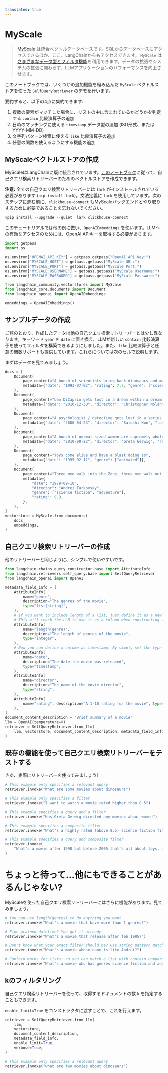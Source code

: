 ```yaml
---
translated: true
---
```


# MyScale

>[MyScale](https://docs.myscale.com/en/) は統合ベクトルデータベースです。SQLからデータベースにアクセスできるほか、ここ、LangChainからもアクセスできます。
>`MyScale` は[さまざまなデータ型とフィルタ機能](https://blog.myscale.com/2023/06/06/why-integrated-database-solution-can-boost-your-llm-apps/#filter-on-anything-without-constraints)を利用できます。データの拡張やシステムの拡張に関わらず、LLMアプリケーションのパフォーマンスを向上させます。

このノートブックでは、いくつかの追加機能を組み込んだ `MyScale` ベクトルストアを使った `SelfQueryRetriever` のデモを行います。

要約すると、以下の4点に集約できます:
1. 複数の要素がマッチした場合に、リストの中に含まれているかどうかを判定する `contain` 比較演算子の追加
2. 日時のマッチングに使える `timestamp` データ型の追加 (ISO形式、または YYYY-MM-DD)
3. 文字列パターン検索に使える `like` 比較演算子の追加
4. 任意の関数を使えるようにする機能の追加

## MyScaleベクトルストアの作成

MyScaleはLangChainに既に統合されています。[このノートブック](/docs/integrations/vectorstores/myscale)に従って、自己クエリ検索リトリーバーのためのベクトルストアを作成できます。

**注意:** 全ての自己クエリ検索リトリーバーには `lark` がインストールされている必要があります (`pip install lark`)。文法定義に `lark` を使用しています。次のステップに進む前に、`clickhouse-connect` もMyScaleバックエンドとやり取りするために必要であることを忘れないでください。

```python
%pip install --upgrade --quiet  lark clickhouse-connect
```

このチュートリアルでは他の例に倣い、`OpenAIEmbeddings` を使います。LLMへの有効なアクセスのためには、OpenAI APIキーを取得する必要があります。

```python
import getpass
import os

os.environ["OPENAI_API_KEY"] = getpass.getpass("OpenAI API Key:")
os.environ["MYSCALE_HOST"] = getpass.getpass("MyScale URL:")
os.environ["MYSCALE_PORT"] = getpass.getpass("MyScale Port:")
os.environ["MYSCALE_USERNAME"] = getpass.getpass("MyScale Username:")
os.environ["MYSCALE_PASSWORD"] = getpass.getpass("MyScale Password:")
```

```python
from langchain_community.vectorstores import MyScale
from langchain_core.documents import Document
from langchain_openai import OpenAIEmbeddings

embeddings = OpenAIEmbeddings()
```

## サンプルデータの作成

ご覧のとおり、作成したデータは他の自己クエリ検索リトリーバーとは少し異なります。キーワード `year` を `date` に置き換え、LLMが新しい `contain` 比較演算子を使ってフィルタを構築できるようにしました。また、`like` 比較演算子と任意の関数サポートも提供しています。これらについては次のセルで説明します。

まずはデータを見てみましょう。

```python
docs = [
    Document(
        page_content="A bunch of scientists bring back dinosaurs and mayhem breaks loose",
        metadata={"date": "1993-07-02", "rating": 7.7, "genre": ["science fiction"]},
    ),
    Document(
        page_content="Leo DiCaprio gets lost in a dream within a dream within a dream within a ...",
        metadata={"date": "2010-12-30", "director": "Christopher Nolan", "rating": 8.2},
    ),
    Document(
        page_content="A psychologist / detective gets lost in a series of dreams within dreams within dreams and Inception reused the idea",
        metadata={"date": "2006-04-23", "director": "Satoshi Kon", "rating": 8.6},
    ),
    Document(
        page_content="A bunch of normal-sized women are supremely wholesome and some men pine after them",
        metadata={"date": "2019-08-22", "director": "Greta Gerwig", "rating": 8.3},
    ),
    Document(
        page_content="Toys come alive and have a blast doing so",
        metadata={"date": "1995-02-11", "genre": ["animated"]},
    ),
    Document(
        page_content="Three men walk into the Zone, three men walk out of the Zone",
        metadata={
            "date": "1979-09-10",
            "director": "Andrei Tarkovsky",
            "genre": ["science fiction", "adventure"],
            "rating": 9.9,
        },
    ),
]
vectorstore = MyScale.from_documents(
    docs,
    embeddings,
)
```

## 自己クエリ検索リトリーバーの作成

他のリトリーバーと同じように、シンプルで使いやすいです。

```python
from langchain.chains.query_constructor.base import AttributeInfo
from langchain.retrievers.self_query.base import SelfQueryRetriever
from langchain_openai import OpenAI

metadata_field_info = [
    AttributeInfo(
        name="genre",
        description="The genres of the movie",
        type="list[string]",
    ),
    # If you want to include length of a list, just define it as a new column
    # This will teach the LLM to use it as a column when constructing filter.
    AttributeInfo(
        name="length(genre)",
        description="The length of genres of the movie",
        type="integer",
    ),
    # Now you can define a column as timestamp. By simply set the type to timestamp.
    AttributeInfo(
        name="date",
        description="The date the movie was released",
        type="timestamp",
    ),
    AttributeInfo(
        name="director",
        description="The name of the movie director",
        type="string",
    ),
    AttributeInfo(
        name="rating", description="A 1-10 rating for the movie", type="float"
    ),
]
document_content_description = "Brief summary of a movie"
llm = OpenAI(temperature=0)
retriever = SelfQueryRetriever.from_llm(
    llm, vectorstore, document_content_description, metadata_field_info, verbose=True
)
```

## 既存の機能を使って自己クエリ検索リトリーバーをテストする

さあ、実際にリトリーバーを使ってみましょう!

```python
# This example only specifies a relevant query
retriever.invoke("What are some movies about dinosaurs")
```

```python
# This example only specifies a filter
retriever.invoke("I want to watch a movie rated higher than 8.5")
```

```python
# This example specifies a query and a filter
retriever.invoke("Has Greta Gerwig directed any movies about women")
```

```python
# This example specifies a composite filter
retriever.invoke("What's a highly rated (above 8.5) science fiction film?")
```

```python
# This example specifies a query and composite filter
retriever.invoke(
    "What's a movie after 1990 but before 2005 that's all about toys, and preferably is animated"
)
```

# ちょっと待って...他にもできることがあるんじゃない?

MyScaleを使った自己クエリ検索リトリーバーにはさらに機能があります。見てみましょう。

```python
# You can use length(genres) to do anything you want
retriever.invoke("What's a movie that have more than 1 genres?")
```

```python
# Fine-grained datetime? You got it already.
retriever.invoke("What's a movie that release after feb 1995?")
```

```python
# Don't know what your exact filter should be? Use string pattern match!
retriever.invoke("What's a movie whose name is like Andrei?")
```

```python
# Contain works for lists: so you can match a list with contain comparator!
retriever.invoke("What's a movie who has genres science fiction and adventure?")
```

## kのフィルタリング

自己クエリ検索リトリーバーを使って、取得するドキュメントの数 `k` を指定することもできます。

`enable_limit=True` をコンストラクタに渡すことで、これを行えます。

```python
retriever = SelfQueryRetriever.from_llm(
    llm,
    vectorstore,
    document_content_description,
    metadata_field_info,
    enable_limit=True,
    verbose=True,
)
```

```python
# This example only specifies a relevant query
retriever.invoke("what are two movies about dinosaurs")
```
